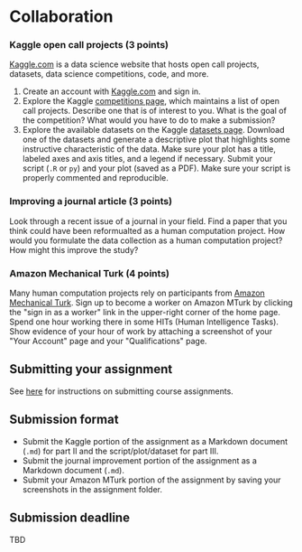 # Collaboration

### Kaggle open call projects (3 points)

[Kaggle.com](https://www.kaggle.com/) is a data science website that hosts open call projects, datasets, data science competitions, code, and more.

1. Create an account with [Kaggle.com](https://www.kaggle.com/) and sign in.
1. Explore the Kaggle [competitions page](https://www.kaggle.com/competitions), which maintains a list of open call projects. Describe one that is of interest to you. What is the goal of the competition? What would you have to do to make a submission?
1. Explore the available datasets on the Kaggle [datasets page](https://www.kaggle.com/datasets). Download one of the datasets and generate a descriptive plot that highlights some instructive characteristic of the data. Make sure your plot has a title, labeled axes and axis titles, and a legend if necessary. Submit your script (`.R` or `py`) and your plot (saved as a PDF). Make sure your script is properly commented and reproducible.

### Improving a journal article (3 points)

Look through a recent issue of a journal in your field. Find a paper that you think could have been reformualted as a human computation project. How would you formulate the data collection as a human computation project? How might this improve the study?

### Amazon Mechanical Turk (4 points)

Many human computation projects rely on participants from [Amazon Mechanical Turk](https://www.mturk.com/mturk/welcome). Sign up to become a worker on Amazon MTurk by clicking the "sign in as a worker" link in the upper-right corner of the home page. Spend one hour working there in some HITs (Human Intelligence Tasks). Show evidence of your hour of work by attaching a screenshot of your "Your Account" page and your "Qualifications" page.

## Submitting your assignment

See [here](../students/) for instructions on submitting course assignments.

## Submission format

* Submit the Kaggle portion of the assignment as a Markdown document (`.md`) for part II and the script/plot/dataset for part III.
* Submit the journal improvement portion of the assignment as a Markdown document (`.md`).
* Submit your Amazon MTurk portion of the assignment by saving your screenshots in the assignment folder.

## Submission deadline

TBD










